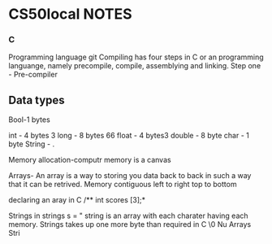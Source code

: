 # CS50local NOTES

### C 
Programming language git
  Compiling has four steps in C or an programming languange, namely precompile, compile, assemblying and linking.
  Step one
    - Pre-compiler



## Data types 

Bool-1 bytes

int - 4 bytes 3
long - 8 bytes 66
float - 4 bytes3
double - 8 byte
char - 1 byte
String - .

Memory allocation-computr memory is a canvas

Arrays- An array is a way to storing you data back to back in such a way that it can be retrived. Memory contiguous left to right top to bottom

declaring an aray in C
    /** int scores [3];*

Strings in
strings s = " string is an array with each charater having each memory.
Strings takes up one more byte than required in C \0 Nu
Arrays
Stri
